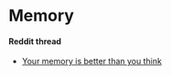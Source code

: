 # Memory

#### Reddit thread

* [Your memory is better than you think](https://www.reddit.com/r/LifeProTips/comments/jwka00/lpt\_your\_memory\_is\_way\_better\_than\_you\_think/?utm\_medium=android\_app\&utm\_source=share)
